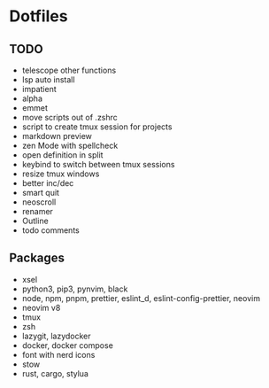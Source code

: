 # Dotfiles

## TODO

- telescope other functions
- lsp auto install
- impatient
- alpha
- emmet
- move scripts out of .zshrc
- script to create tmux session for projects
- markdown preview
- zen Mode with spellcheck
- open definition in split
- keybind to switch between tmux sessions
- resize tmux windows
- better inc/dec
- smart quit
- neoscroll
- renamer
- Outline
- todo comments

## Packages

- xsel
- python3, pip3, pynvim, black
- node, npm, pnpm, prettier, eslint_d, eslint-config-prettier, neovim
- neovim v8
- tmux
- zsh
- lazygit, lazydocker
- docker, docker compose
- font with nerd icons
- stow
- rust, cargo, stylua
